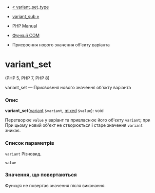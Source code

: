 - [« variant_set_type](function.variant-set-type.md)
- [variant_sub »](function.variant-sub.md)

- [PHP Manual](index.md)
- [Функції COM](ref.com.md)
- Присвоєння нового значення об'єкту варіанта

# variant_set

(PHP 5, PHP 7, PHP 8)

variant_set — Присвоєння нового значення об'єкту варіанта

### Опис

**variant_set**([variant](class.variant.md) `$variant`,
[mixed](language.types.declarations.md#language.types.declarations.mixed)
`$value`): void

Перетворює `value` у варіант та привласнює його об'єкту `variant`; при
При цьому новий об'єкт не створюється і старе значення `variant` зникає.

### Список параметрів

`variant`
Різновид.

`value`

### Значення, що повертаються

Функція не повертає значення після виконання.
